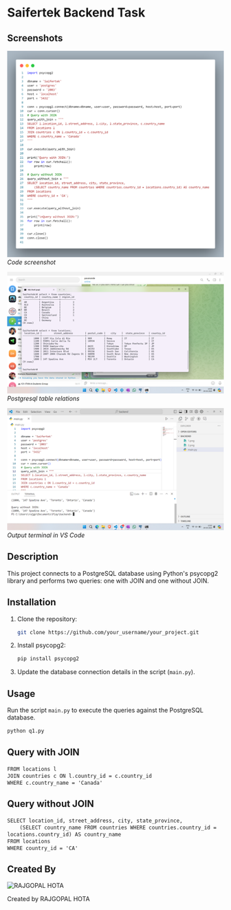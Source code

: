 # Saifertek Backend Task

## Screenshots

![Code Screenshot](/1.png)
*Code screenshot*

![Table Relations Screenshot](/2.png)
*Postgresql table relations*

![Output Terminal Screenshot](/3.png)
*Output terminal in VS Code*

## Description

This project connects to a PostgreSQL database using Python's psycopg2 library and performs two queries: one with JOIN and one without JOIN.

## Installation

1. Clone the repository:

    ```bash
    git clone https://github.com/your_username/your_project.git
    ```

2. Install psycopg2:

    ```bash
    pip install psycopg2
    ```

3. Update the database connection details in the script (`main.py`).

## Usage

Run the script `main.py` to execute the queries against the PostgreSQL database.

```bash
python q1.py
```

## Query with JOIN

```SELECT l.location_id, l.street_address, l.city, l.state_province, c.country_name
FROM locations l
JOIN countries c ON l.country_id = c.country_id
WHERE c.country_name = 'Canada'
```

## Query without JOIN

```
SELECT location_id, street_address, city, state_province, 
    (SELECT country_name FROM countries WHERE countries.country_id = locations.country_id) AS country_name
FROM locations
WHERE country_id = 'CA'
```

## Created By

![RAJGOPAL HOTA](https://rajgopal.in/static/media/about-img.d52ae63dfacf96e6cb6b.jpg)

Created by RAJGOPAL HOTA
